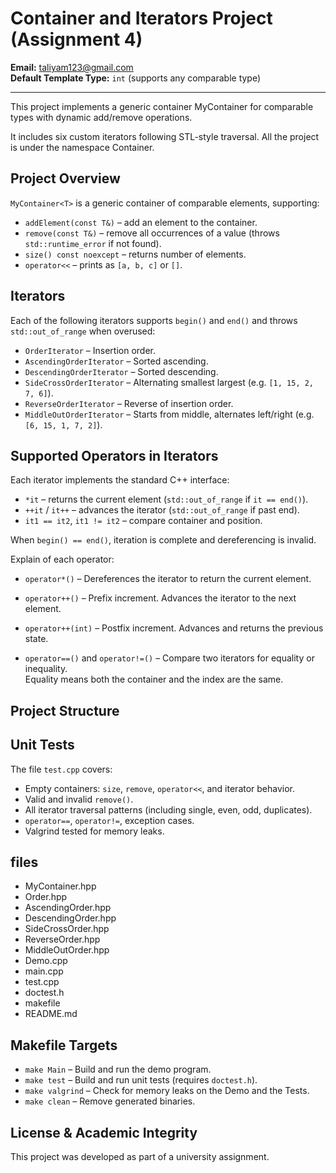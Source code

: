 # Container and Iterators Project (Assignment 4)

**Email:** taliyam123@gmail.com  
**Default Template Type:** `int` (supports any comparable type)


---
This project implements a generic container MyContainer<T> for comparable types with dynamic add/remove operations.

It includes six custom iterators following STL-style traversal.
All the project is under the namespace Container.
## Project Overview

`MyContainer<T>` is a generic container of comparable elements, supporting:

- `addElement(const T&)` – add an element to the container.
- `remove(const T&)` – remove all occurrences of a value (throws `std::runtime_error` if not found).
- `size() const noexcept` – returns number of elements.
- `operator<<` – prints as `[a, b, c]` or `[]`.

## Iterators

Each of the following iterators supports `begin()` and `end()` and throws `std::out_of_range` when overused:

- `OrderIterator` – Insertion order.
- `AscendingOrderIterator` – Sorted ascending.
- `DescendingOrderIterator` – Sorted descending.
- `SideCrossOrderIterator` – Alternating smallest largest (e.g. `[1, 15, 2, 7, 6]`).
- `ReverseOrderIterator` – Reverse of insertion order.
- `MiddleOutOrderIterator` – Starts from middle, alternates left/right (e.g. `[6, 15, 1, 7, 2]`).

## Supported Operators in Iterators

Each iterator implements the standard C++ interface:

- `*it` – returns the current element (`std::out_of_range` if `it == end()`).
- `++it` / `it++` – advances the iterator (`std::out_of_range` if past end).
- `it1 == it2`, `it1 != it2` – compare container and position.

When `begin() == end()`, iteration is complete and dereferencing is invalid.

Explain of each operator:
- `operator*()` – Dereferences the iterator to return the current element.  

- `operator++()` – Prefix increment. Advances the iterator to the next element.  

- `operator++(int)` – Postfix increment. Advances and returns the previous state.

- `operator==()` and `operator!=()` – Compare two iterators for equality or inequality.  
  Equality means both the container and the index are the same.

## Project Structure
## Unit Tests

The file `test.cpp` covers:

- Empty containers: `size`, `remove`, `operator<<`, and iterator behavior.
- Valid and invalid `remove()`.
- All iterator traversal patterns (including single, even, odd, duplicates).
- `operator==`, `operator!=`, exception cases.
- Valgrind tested for memory leaks.

## files 

- MyContainer.hpp  
- Order.hpp  
- AscendingOrder.hpp  
- DescendingOrder.hpp  
- SideCrossOrder.hpp  
- ReverseOrder.hpp  
- MiddleOutOrder.hpp  
- Demo.cpp  
- main.cpp  
- test.cpp  
- doctest.h  
- makefile  
- README.md  


## Makefile Targets

- `make Main` – Build and run the demo program.
- `make test` – Build and run unit tests (requires `doctest.h`).
- `make valgrind` – Check for memory leaks on the Demo and the Tests.
- `make clean` – Remove generated binaries.


## License & Academic Integrity

This project was developed as part of a university assignment.
